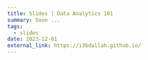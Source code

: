 ```yaml
---
title: Slides | Data Analytics 101
summary: Soon ...
tags:
  - slides
date: 2023-12-01
external_link: https://i3bdallah.github.io/
---
```


